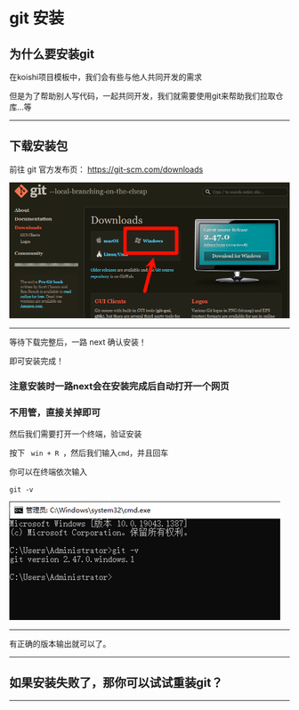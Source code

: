 # git 安装

## 为什么要安装git

在koishi项目模板中，我们会有些与他人共同开发的需求

但是为了帮助别人写代码，一起共同开发，我们就需要使用git来帮助我们拉取仓库...等


---


## 下载安装包

前往 git 官方发布页：  https://git-scm.com/downloads


![](./assets/PixPin_2024-10-21_22-35-54.png)

---


等待下载完整后，一路 next 确认安装！

即可安装完成！

###  注意安装时一路next会在安装完成后自动打开一个网页
###  不用管，直接关掉即可

然后我们需要打开一个终端，验证安装

按下 `  win + R  `，然后我们输入` cmd `，并且回车

你可以在终端依次输入

```
git -v
```
![](./assets/PixPin_2024-10-21_22-39-23.png)


---

有正确的版本输出就可以了。


---


## 如果安装失败了，那你可以试试重装git？

---
